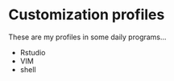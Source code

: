 # Customization profiles

These are my profiles in some daily programs...
  - Rstudio
  - VIM
  - shell
